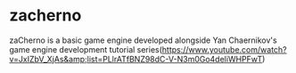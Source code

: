 # zacherno
zaCherno is a basic game engine developed alongside Yan Chaernikov's game engine development tutorial series(https://www.youtube.com/watch?v=JxIZbV_XjAs&amp;list=PLlrATfBNZ98dC-V-N3m0Go4deliWHPFwT)
